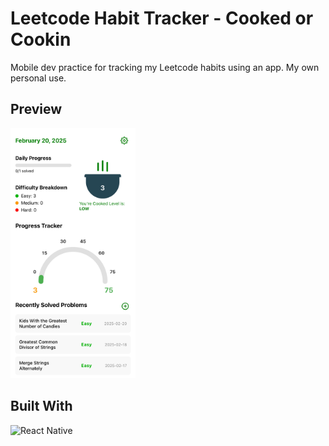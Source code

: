 # Leetcode Habit Tracker - Cooked or Cookin

Mobile dev practice for tracking my Leetcode habits using an app. My own personal use.

## Preview
<img src="cooked.png" alt="Cooked Screenshot" width="200">

## Built With
![React Native](https://reactnative.dev/img/header_logo.svg)

